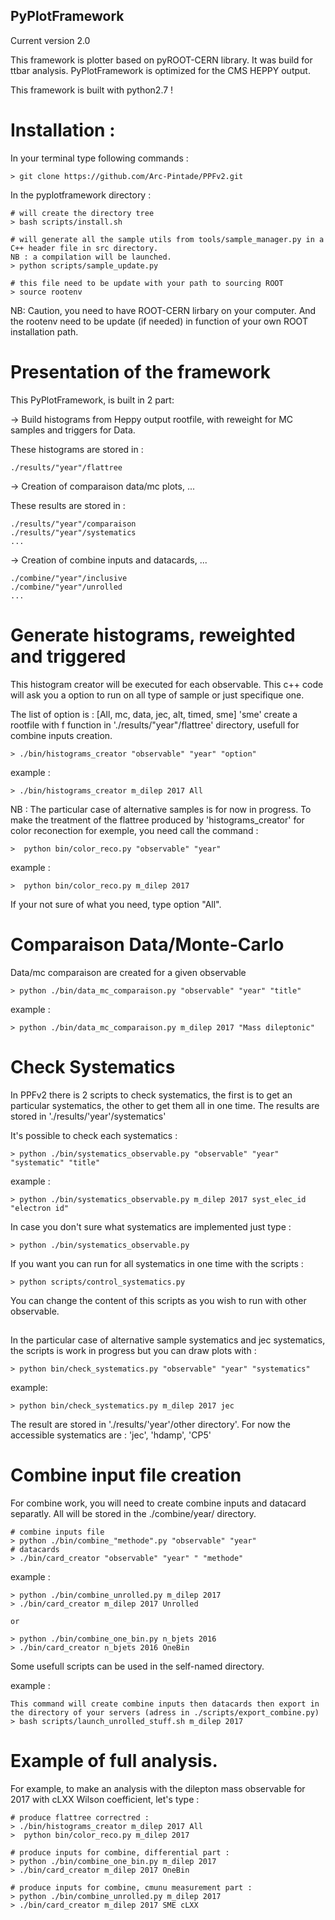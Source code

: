 
##   PyPlotFramework

Current version 2.0

This framework is plotter based on pyROOT-CERN library. It was build for ttbar analysis.
PyPlotFramework is optimized for the CMS HEPPY output.

This framework is built with python2.7 !

# Installation :

In your terminal type following commands : 

    > git clone https://github.com/Arc-Pintade/PPFv2.git

In the pyplotframework directory :

    # will create the directory tree 
    > bash scripts/install.sh

    # will generate all the sample utils from tools/sample_manager.py in a C++ header file in src directory. 
    NB : a compilation will be launched.
    > python scripts/sample_update.py

    # this file need to be update with your path to sourcing ROOT
    > source rootenv

NB: Caution, you need to have ROOT-CERN lirbary on your computer. And the rootenv 
need to be update (if needed) in function of your own ROOT installation path.


# Presentation of the framework 

This PyPlotFramework, is built in 2 part: 

  -> Build histograms from Heppy output rootfile, with reweight for MC samples and 
  triggers for Data. 

  These histograms are stored in :

    ./results/"year"/flattree

  -> Creation of comparaison data/mc plots, ...

  These results are stored in :

    ./results/"year"/comparaison
    ./results/"year"/systematics
    ...

  -> Creation of combine inputs and datacards, ...
    
    ./combine/"year"/inclusive
    ./combine/"year"/unrolled
    ...

# Generate histograms, reweighted and triggered

This histogram creator will be executed for each observable. This c++ code will ask you a option to run on all type of sample or just specifique one.

The list of option is : [All, mc, data, jec, alt, timed, sme]
'sme' create a rootfile with f function in './results/"year"/flattree' directory, usefull for combine inputs creation.

    > ./bin/histograms_creator "observable" "year" "option"

example : 

    > ./bin/histograms_creator m_dilep 2017 All

NB : The particular case of alternative samples is for now in progress.
To make the treatment of the flattree produced by 'histograms_creator' for color reconection for exemple, you need call the command :

    >  python bin/color_reco.py "observable" "year"

example :

    >  python bin/color_reco.py m_dilep 2017


If your not sure of what you need, type option "All".

# Comparaison Data/Monte-Carlo

Data/mc comparaison are created for a given observable

    > python ./bin/data_mc_comparaison.py "observable" "year" "title"

example : 

    > python ./bin/data_mc_comparaison.py m_dilep 2017 "Mass dileptonic"

# Check Systematics

In PPFv2 there is 2 scripts to check systematics, the first is to get an particular systematics, the other to get them all in one time. The results are stored in './results/'year'/systematics'

It's possible to check each systematics : 

    > python ./bin/systematics_observable.py "observable" "year" "systematic" "title"

example : 

    > python ./bin/systematics_observable.py m_dilep 2017 syst_elec_id "electron id"

In case you don't sure what systematics are implemented just type :

    > python ./bin/systematics_observable.py

If you want you can run for all systematics in one time with the scripts :

    > python scripts/control_systematics.py

You can change the content of this scripts as you wish to run with other observable.

##

In the particular case of alternative sample systematics and jec systematics, the scripts is work in progress but you can draw plots with : 

    > python bin/check_systematics.py "observable" "year" "systematics"

example: 

    > python bin/check_systematics.py m_dilep 2017 jec

The result are stored in './results/'year'/other directory'. For now the accessible systematics are : 'jec', 'hdamp', 'CP5'

# Combine input file creation 

For combine work, you will need to create combine inputs and datacard separatly.
All will be stored in the ./combine/year/ directory.

    # combine inputs file
    > python ./bin/combine_"methode".py "observable" "year" 
    # datacards
    > ./bin/card_creator "observable" "year" " "methode"

example :

    > python ./bin/combine_unrolled.py m_dilep 2017 
    > ./bin/card_creator m_dilep 2017 Unrolled

    or 

    > python ./bin/combine_one_bin.py n_bjets 2016 
    > ./bin/card_creator n_bjets 2016 OneBin

Some usefull scripts can be used in the self-named directory. 

example : 

    This command will create combine inputs then datacards then export in the directory of your servers (adress in ./scripts/export_combine.py)
    > bash scripts/launch_unrolled_stuff.sh m_dilep 2017

# Example of full analysis.

For example, to make an analysis with the dilepton mass observable for 2017 with cLXX Wilson coefficient, let's type : 

    # produce flattree correctred :
    > ./bin/histograms_creator m_dilep 2017 All
    >  python bin/color_reco.py m_dilep 2017

    # produce inputs for combine, differential part :
    > python ./bin/combine_one_bin.py m_dilep 2017 
    > ./bin/card_creator m_dilep 2017 OneBin
    
    # produce inputs for combine, cmunu measurement part :
    > python ./bin/combine_unrolled.py m_dilep 2017 
    > ./bin/card_creator m_dilep 2017 SME cLXX

